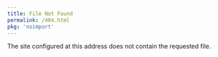 ```yaml
---
title: File Not Found
permalink: /404.html
pkg: 'noimport'
---
```


The site configured at this address does not contain the requested file.
